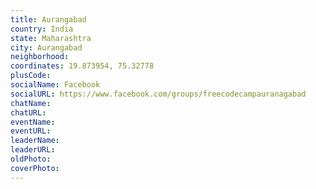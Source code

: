 ```yaml
---
title: Aurangabad
country: India
state: Maharashtra
city: Aurangabad
neighborhood: 
coordinates: 19.873954, 75.32778
plusCode:
socialName: Facebook
socialURL: https://www.facebook.com/groups/freecodecampauranagabad
chatName:
chatURL:
eventName:
eventURL:
leaderName:
leaderURL:
oldPhoto: 
coverPhoto:
---
```

